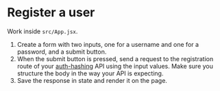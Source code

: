 # Register a user

Work inside `src/App.jsx`.

1. Create a form with two inputs, one for a username and one for a password, and a submit button.
2. When the submit button is pressed, send a request to the registration route of your [auth-hashing](https://github.com/boolean-uk/auth-hashing) API using the input values. Make sure you structure the body in the way your API is expecting.
3. Save the response in state and render it on the page.
